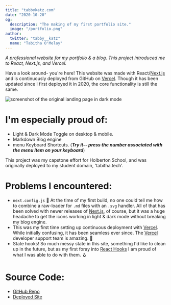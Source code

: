 ```yaml
---
title: "tabbykatz.com"
date: "2020-10-20"
og:
  description: "The making of my first portfolio site."
  image: "/portfolio.png"
author:
  twitter: "tabby__katz"
  name: "Tabitha O'Melay"
---
```


_A professional website for my portfolio & a blog. This project introduced me to React, Next.js, and
Vercel._

Have a look around- you're here! This website was made with React/[Next.js](https://nextjs.org/) and is continuously deployed from GitHub on [Vercel](https://vercel.com/). Though it has been updated since I first deployed it in 2020, the core functionality is still the same.

![screenshot of the original landing page in dark mode](/homepage.png)

# I'm especially proud of:

- Light & Dark Mode Toggle on desktop & mobile.
- Markdown Blog engine
- menu Keyboard Shortcuts. (**_Try it-- press the number associated with the menu item on your keyboard_**)

This project was my capstone effort for Holberton School, and was originally deployed to my student domain, 'tabitha.tech'.

# Problems I encountered:

- `next.config.js` 😬 At the time of my first build, no one could tell me how to combine a raw-loader for `.md` files with an `.svg` handler. All of that has been solved with newer releases of [Next.js](https://nextjs.org/), of course, but it was a huge headache to get the icons working in light & dark mode without breaking my blog engine.
- This was my first time setting up continuous deployment with [Vercel](https://vercel.com/). While initially confusing, it has been seamless ever since. The [Vercel](https://vercel.com/) developer support team is amazing. 🎉
- State hooks! So much messy state in this site, something I'd like to clean up in the future, but as my first foray into [React Hooks](https://reactjs.org/docs/hooks-intro.html) I am proud of what I was able to do with them. 🪝

# Source Code:

- [GitHub Repo](https://github.com/tabbykatz/portfolio)
- [Deployed Site](https://tabbykatz.com)

